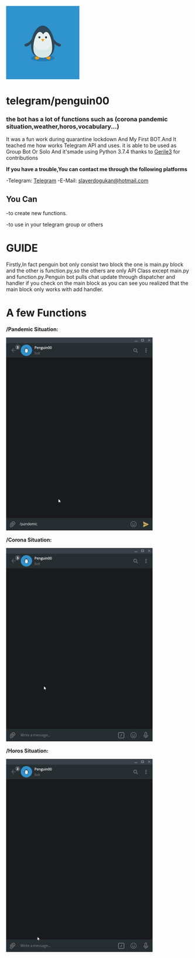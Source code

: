 <img src="images/penguin.jpg" width="200">

# telegram/penguin00
### the bot has a lot of functions such as (corona pandemic situation,weather,horos,vocabulary...)
It was a fun work during quarantine lockdown And My First BOT.And It teached me how works Telegram API and uses.
it is able to be used as Group Bot Or Solo
And it'smade using Python 3.7.4
thanks to [Gerile3](https://t.me/gerile3) for contributions 

**If you have a trouble,You can contact me through the following platforms**

-Telegram: [Telegram](https://t.me/penguinz00)
-E-Mail: slayerdogukan@hotmail.com

## You Can
-to create new functions.

-to use in your telegram group or others

# GUIDE
Firstly,In fact penguin bot only consist two block the one is main.py block and the other is function.py,so the others are only API Class except main.py and function.py.Penguin bot pulls chat update through dispatcher and handler if you check on the main block as you can see you realized that the main block only works with add handler.

# A few Functions

 **/Pandemic Situation:**
 
 <img src="images/Pandemic.gif" width="400">
 
**/Corona Situation:**

<img src="images/Corona.gif" width="400">
 
**/Horos Situation:**
 
<img src="images/horos.gif" width="400">

 




